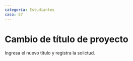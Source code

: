 ```yaml
---
categoría: Estudiantes
caso: E7
---
```


# Cambio de título de proyecto

Ingresa el nuevo título y registra la solictud.
